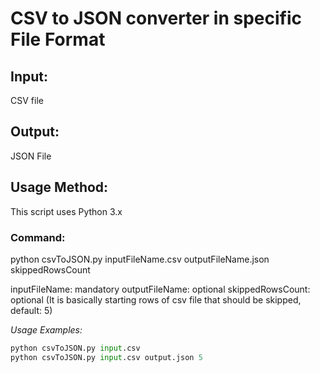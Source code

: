 # CSV to JSON converter in specific File Format

## Input:
CSV file

## Output:
JSON File

## Usage Method:
This script uses Python 3.x

### Command:
python csvToJSON.py inputFileName.csv outputFileName.json skippedRowsCount

inputFileName: mandatory
outputFileName: optional
skippedRowsCount: optional (It is basically starting rows of csv file that should be skipped, default: 5)

*Usage Examples:*
```python
python csvToJSON.py input.csv
python csvToJSON.py input.csv output.json 5
```

